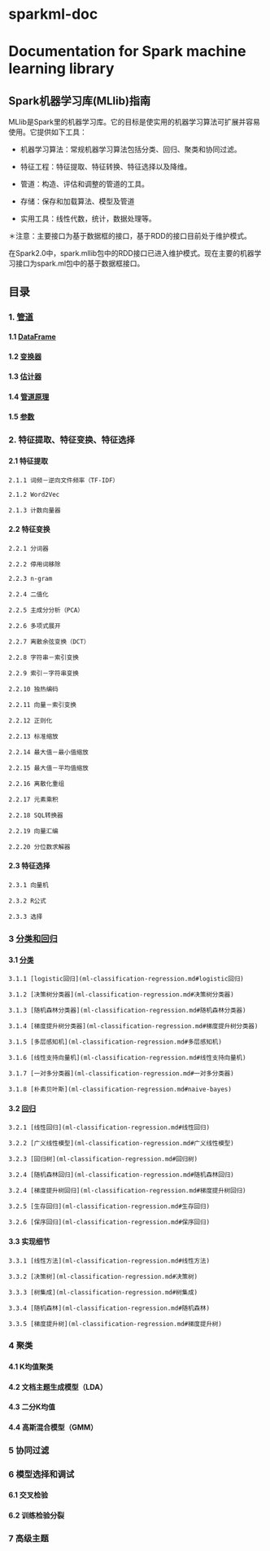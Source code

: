 # sparkml-doc
Documentation for Spark machine learning library
====

## Spark机器学习库(MLlib)指南

MLlib是Spark里的机器学习库。它的目标是使实用的机器学习算法可扩展并容易使用。它提供如下工具：

* 机器学习算法：常规机器学习算法包括分类、回归、聚类和协同过滤。

* 特征工程：特征提取、特征转换、特征选择以及降维。

* 管道：构造、评估和调整的管道的工具。

* 存储：保存和加载算法、模型及管道

* 实用工具：线性代数，统计，数据处理等。

＊注意：主要接口为基于数据框的接口，基于RDD的接口目前处于维护模式。

在Spark2.0中，spark.mllib包中的RDD接口已进入维护模式。现在主要的机器学习接口为spark.ml包中的基于数据框接口。

## 目录

### 1. [管道](ml-pipeline.md)

#### 1.1 [DataFrame](ml-pipeline.md#dataframe)

#### 1.2 [变换器](ml-pipeline.md#transformers)

#### 1.3 [估计器](ml-pipeline.md#estimators)

#### 1.4 [管道原理](ml-pipeline.md#pipeline)

#### 1.5 [参数](ml-pipeline.md#parameters)

### 2. 特征提取、特征变换、特征选择

#### 2.1 特征提取

    2.1.1 词频－逆向文件频率（TF-IDF）

    2.1.2 Word2Vec

    2.1.3 计数向量器

#### 2.2 特征变换

    2.2.1 分词器

    2.2.2 停用词移除

    2.2.3 n-gram

    2.2.4 二值化

    2.2.5 主成分分析（PCA）

    2.2.6 多项式展开

    2.2.7 离散余弦变换（DCT）

    2.2.8 字符串－索引变换

    2.2.9 索引－字符串变换

    2.2.10 独热编码

    2.2.11 向量－索引变换

    2.2.12 正则化

    2.2.13 标准缩放

    2.2.14 最大值－最小值缩放

    2.2.15 最大值－平均值缩放

    2.2.16 离散化重组

    2.2.17 元素乘积

    2.2.18 SQL转换器

    2.2.19 向量汇编

    2.2.20 分位数求解器

#### 2.3 特征选择

    2.3.1 向量机

    2.3.2 R公式

    2.3.3 选择

### 3 [分类和回归](ml-classification-regression.md)

#### 3.1 [分类](ml-classification-regression.md#分类)

    3.1.1 [logistic回归](ml-classification-regression.md#logistic回归)

    3.1.2 [决策树分类器](ml-classification-regression.md#决策树分类器)

    3.1.3 [随机森林分类器](ml-classification-regression.md#随机森林分类器)

    3.1.4 [梯度提升树分类器](ml-classification-regression.md#梯度提升树分类器)

    3.1.5 [多层感知机](ml-classification-regression.md#多层感知机)

    3.1.6 [线性支持向量机](ml-classification-regression.md#线性支持向量机)

    3.1.7 [一对多分类器](ml-classification-regression.md#一对多分类器)

    3.1.8 [朴素贝叶斯](ml-classification-regression.md#naive-bayes)

#### 3.2 [回归](ml-classification-regression.md#回归)

    3.2.1 [线性回归](ml-classification-regression.md#线性回归)

    3.2.2 [广义线性模型](ml-classification-regression.md#广义线性模型)

    3.2.3 [回归树](ml-classification-regression.md#回归树)

    3.2.4 [随机森林回归](ml-classification-regression.md#随机森林回归)

    3.2.4 [梯度提升树回归](ml-classification-regression.md#梯度提升树回归)

    3.2.5 [生存回归](ml-classification-regression.md#生存回归)

    3.2.6 [保序回归](ml-classification-regression.md#保序回归)

#### 3.3 实现细节

    3.3.1 [线性方法](ml-classification-regression.md#线性方法)

    3.3.2 [决策树](ml-classification-regression.md#决策树)

    3.3.3 [树集成](ml-classification-regression.md#树集成)

    3.3.4 [随机森林](ml-classification-regression.md#随机森林)

    3.3.5 [梯度提升树](ml-classification-regression.md#梯度提升树)

### 4 聚类

#### 4.1 K均值聚类

#### 4.2 文档主题生成模型（LDA）

#### 4.3 二分K均值

#### 4.4 高斯混合模型（GMM）

### 5 协同过滤

### 6 模型选择和调试

#### 6.1 交叉检验

#### 6.2 训练检验分裂

### 7 高级主题
